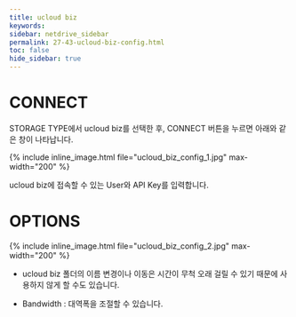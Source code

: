 ```yaml
---
title: ucloud biz
keywords:
sidebar: netdrive_sidebar
permalink: 27-43-ucloud-biz-config.html
toc: false
hide_sidebar: true
---
```


CONNECT
==================
STORAGE TYPE에서 ucloud biz를 선택한 후, CONNECT 버튼을 누르면 아래와 같은 창이 나타납니다.


{% include inline_image.html file="ucloud_biz_config_1.jpg" max-width="200" %}

ucloud biz에 접속할 수 있는 User와 API Key를 입력합니다. 

OPTIONS
==================

{% include inline_image.html file="ucloud_biz_config_2.jpg" max-width="200" %}

* ucloud biz 폴더의 이름 변경이나 이동은 시간이 무척 오래 걸릴 수 있기 때문에 사용하지 않게 할 수도 있습니다.

* Bandwidth : 대역폭을 조절할 수 있습니다.